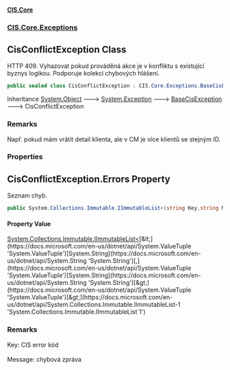 #### [CIS.Core](index.md 'index')
### [CIS.Core.Exceptions](CIS.Core.Exceptions.md 'CIS.Core.Exceptions')

## CisConflictException Class

HTTP 409. Vyhazovat pokud prováděná akce je v konfliktu s existující byznys logikou. Podporuje kolekci chybových hlášení.

```csharp
public sealed class CisConflictException : CIS.Core.Exceptions.BaseCisException
```

Inheritance [System.Object](https://docs.microsoft.com/en-us/dotnet/api/System.Object 'System.Object') &#129106; [System.Exception](https://docs.microsoft.com/en-us/dotnet/api/System.Exception 'System.Exception') &#129106; [BaseCisException](CIS.Core.Exceptions.BaseCisException.md 'CIS.Core.Exceptions.BaseCisException') &#129106; CisConflictException

### Remarks
Např. pokud mám vrátit detail klienta, ale v CM je více klientů se stejným ID.
### Properties

<a name='CIS.Core.Exceptions.CisConflictException.Errors'></a>

## CisConflictException.Errors Property

Seznam chyb.

```csharp
public System.Collections.Immutable.IImmutableList<(string Key,string Message)>? Errors { get; set; }
```

#### Property Value
[System.Collections.Immutable.IImmutableList&lt;](https://docs.microsoft.com/en-us/dotnet/api/System.Collections.Immutable.IImmutableList-1 'System.Collections.Immutable.IImmutableList`1')[&lt;](https://docs.microsoft.com/en-us/dotnet/api/System.ValueTuple 'System.ValueTuple')[System.String](https://docs.microsoft.com/en-us/dotnet/api/System.String 'System.String')[,](https://docs.microsoft.com/en-us/dotnet/api/System.ValueTuple 'System.ValueTuple')[System.String](https://docs.microsoft.com/en-us/dotnet/api/System.String 'System.String')[&gt;](https://docs.microsoft.com/en-us/dotnet/api/System.ValueTuple 'System.ValueTuple')[&gt;](https://docs.microsoft.com/en-us/dotnet/api/System.Collections.Immutable.IImmutableList-1 'System.Collections.Immutable.IImmutableList`1')

### Remarks
Key: CIS error kód <br/>  
Message: chybová zpráva